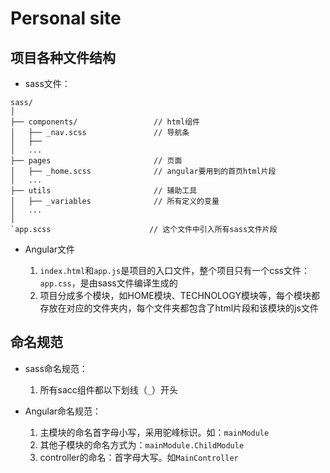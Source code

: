 # Personal site

## 项目各种文件结构

- sass文件：

```
sass/
│  
├── components/                 // html组件                
│   ├── _nav.scss               // 导航条    
│   ├──
│   ...
├── pages                       // 页面
│   ├── _home.scss              // angular要用到的首页html片段
│   ...
├── utils                       // 辅助工具
│   ├── _variables              // 所有定义的变量
│   ...
│
`app.scss                      // 这个文件中引入所有sass文件片段
```

- Angular文件

	1. `index.html`和`app.js`是项目的入口文件，整个项目只有一个css文件：`app.css`，是由sass文件编译生成的
	2. 项目分成多个模块，如HOME模块、TECHNOLOGY模块等，每个模块都存放在对应的文件夹内，每个文件夹都包含了html片段和该模块的js文件

## 命名规范

- sass命名规范：

  1. 所有sacc组件都以下划线（`_`）开头
  

- Angular命名规范：

  1. 主模块的命名首字母小写，采用驼峰标识。如：`mainModule`
  2. 其他子模块的命名方式为：`mainModule.ChildModule`
  3. controller的命名：首字母大写。如`MainController`
